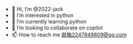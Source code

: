 - 👋 Hi, I’m @2022-jack
- 👀 I’m interested in python
- 🌱 I’m currently learning python
- 💞️ I’m looking to collaborate on copilot
- 📫 How to reach me 邮箱2247949809@qq.com

<!---
2022-jack/2022-jack is a ✨ special ✨ repository because its `README.md` (this file) appears on your GitHub profile.
You can click the Preview link to take a look at your changes.
--->
